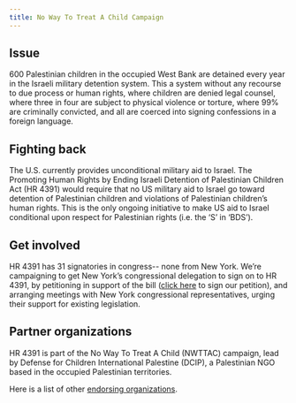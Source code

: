 ```yaml
---
title: No Way To Treat A Child Campaign
---
```


## Issue

600 Palestinian children in the occupied West Bank are detained every year in the Israeli military detention system. This a system without any recourse to due process or human rights, where children are denied legal counsel, where three in four are subject to physical violence or torture, where 99% are criminally convicted, and all are coerced into signing confessions in a foreign language.

## Fighting back

The U.S. currently provides unconditional military aid to Israel. The Promoting Human Rights by Ending Israeli Detention of Palestinian Children Act (HR 4391) would require that no US military aid to Israel go toward detention of Palestinian children and violations of Palestinian children’s human rights. This is the only ongoing initiative to make US aid to Israel conditional upon respect for Palestinian rights (i.e. the ‘S’ in ‘BDS’).

## Get involved

HR 4391 has 31 signatories in congress-- none from New York. We’re campaigning to get New York’s congressional delegation to sign on to HR 4391, by petitioning in support of the bill ([click here](https://docs.google.com/forms/d/e/1FAIpQLSdAJESBmPlGpnC2Cl5xXGFR_fk9TCPUbfMiZcWUdZ6VGY7SXA/viewform) to sign our petition), and arranging meetings with New York congressional representatives, urging their support for existing legislation.

## Partner organizations

HR 4391 is part of the No Way To Treat A Child (NWTTAC) campaign, lead by Defense for Children International Palestine (DCIP), a Palestinian NGO based in the occupied Palestinian territories.

Here is a list of other [endorsing organizations](https://nwttac.dci-palestine.org/hr4391_endorsing_organizations).
